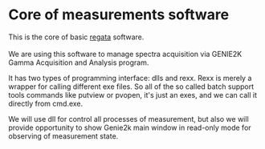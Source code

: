 # Core of measurements software

This is the core of basic [regata](http://regata.jinr.ru/) software.
<br>
<br>
We are using this software to manage spectra acquisition via GENIE2K Gamma Acquisition and Analysis program.

It has two types of programming interface: dlls and rexx.  Rexx is merely a wrapper for calling different exe files. So all of the so called batch support tools commands like putview or pvopen, it's just an exes, and we can call it directly from cmd.exe. 

We will use dll for control all processes of measurement, but also we will provide opportunity to show Genie2k main window in read-only mode for observing of measurement state.
